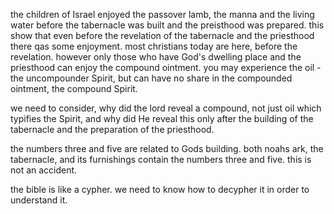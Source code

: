 the children of Israel enjoyed the passover lamb,
the manna and the living water before the tabernacle
was built and the preisthood was prepared. this
show that even before the revelation of the tabernacle
and the priesthood there qas some enjoyment. most
christians today are here, before the revelation.
however only those who have God's dwelling place
and the priesthood can enjoy the compound ointment.
you may experience the oil - the uncompounder Spirit,
but can have no share in the compounded ointment,
the compound Spirit.

we need to consider, why did the lord reveal a compound, not just oil which typifies the Spirit, and why did He reveal this only after the building of the tabernacle and the preparation of the priesthood.

the numbers three and five are related to Gods building. both noahs ark, the tabernacle, and its furnishings contain the numbers three and five. this is not an accident.

the bible is like a cypher. we need to know how to decypher it in order to understand it.

